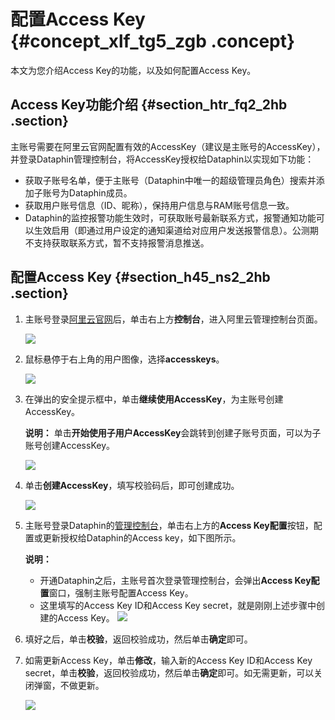 # 配置Access Key {#concept_xlf_tg5_zgb .concept}

本文为您介绍Access Key的功能，以及如何配置Access Key。

## Access Key功能介绍 {#section_htr_fq2_2hb .section}

主账号需要在阿里云官网配置有效的AccessKey（建议是主账号的AccessKey），并登录Dataphin管理控制台，将AccessKey授权给Dataphin以实现如下功能：

-   获取子账号名单，便于主账号（Dataphin中唯一的超级管理员角色）搜索并添加子账号为Dataphin成员。
-   获取用户账号信息（ID、昵称），保持用户信息与RAM账号信息一致。
-   Dataphin的监控报警功能生效时，可获取账号最新联系方式，报警通知功能可以生效启用（即通过用户设定的通知渠道给对应用户发送报警信息）。公测期不支持获取联系方式，暂不支持报警消息推送。

## 配置Access Key {#section_h45_ns2_2hb .section}

1.  主账号登录[阿里云官网](https://www.aliyun.com/)后，单击右上方**控制台**，进入阿里云管理控制台页面。

    ![](http://static-aliyun-doc.oss-cn-hangzhou.aliyuncs.com/assets/img/135653/155599017441320_zh-CN.png)

2.  鼠标悬停于右上角的用户图像，选择**accesskeys**。

    ![](http://static-aliyun-doc.oss-cn-hangzhou.aliyuncs.com/assets/img/135653/155599017444297_zh-CN.png)

3.  在弹出的安全提示框中，单击**继续使用AccessKey**，为主账号创建AccessKey。

    **说明：** 单击**开始使用子用户AccessKey**会跳转到创建子账号页面，可以为子账号创建AccessKey。

    ![](http://static-aliyun-doc.oss-cn-hangzhou.aliyuncs.com/assets/img/135653/155599017441322_zh-CN.png)

4.  单击**创建AccessKey**，填写校验码后，即可创建成功。

    ![](http://static-aliyun-doc.oss-cn-hangzhou.aliyuncs.com/assets/img/135653/155599017441323_zh-CN.png)

5.  主账号登录Dataphin的[管理控制台](../../../../cn.zh-CN/.md#)，单击右上方的**Access Key配置**按钮，配置或更新授权给Dataphin的Access key，如下图所示。

    **说明：** 

    -   开通Dataphin之后，主账号首次登录管理控制台，会弹出**Access Key配置**窗口，强制主账号配置Access Key。
    -   这里填写的Access Key ID和Access Key secret，就是刚刚上述步骤中创建的Access Key。
    ![](http://static-aliyun-doc.oss-cn-hangzhou.aliyuncs.com/assets/img/135653/155599017541319_zh-CN.png)

6.  填好之后，单击**校验**，返回校验成功，然后单击**确定**即可。
7.  如需更新Access Key，单击**修改**，输入新的Access Key ID和Access Key secret，单击**校验**，返回校验成功，然后单击**确定**即可。如无需更新，可以关闭弹窗，不做更新。

    ![](http://static-aliyun-doc.oss-cn-hangzhou.aliyuncs.com/assets/img/135653/155599017544301_zh-CN.png)


